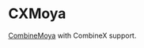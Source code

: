 # CXMoya

[CombineMoya](https://github.com/Moya/Moya/tree/development/Sources/CombineMoya) with CombineX support.
